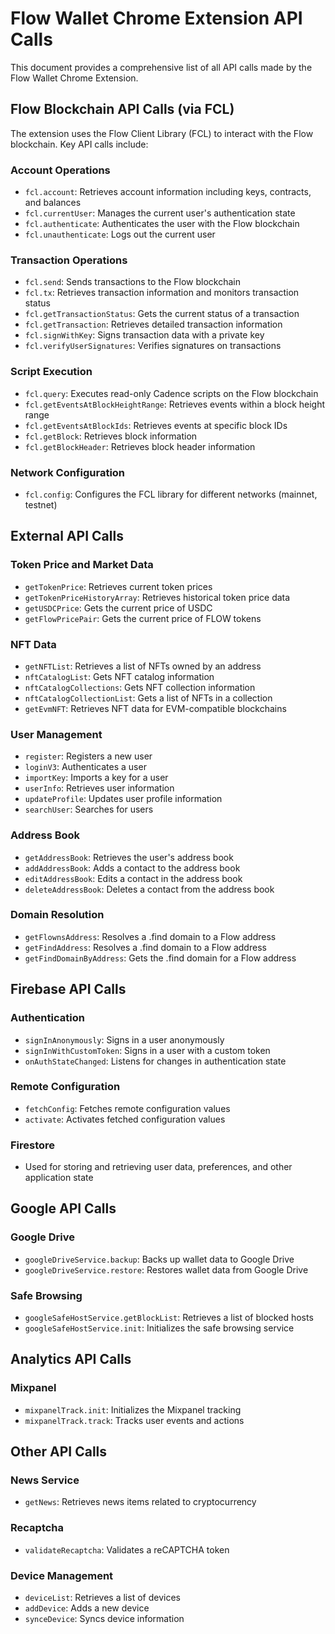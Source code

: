 # Flow Wallet Chrome Extension API Calls

This document provides a comprehensive list of all API calls made by the Flow Wallet Chrome Extension.

## Flow Blockchain API Calls (via FCL)

The extension uses the Flow Client Library (FCL) to interact with the Flow blockchain. Key API calls include:

### Account Operations

- `fcl.account`: Retrieves account information including keys, contracts, and balances
- `fcl.currentUser`: Manages the current user's authentication state
- `fcl.authenticate`: Authenticates the user with the Flow blockchain
- `fcl.unauthenticate`: Logs out the current user

### Transaction Operations

- `fcl.send`: Sends transactions to the Flow blockchain
- `fcl.tx`: Retrieves transaction information and monitors transaction status
- `fcl.getTransactionStatus`: Gets the current status of a transaction
- `fcl.getTransaction`: Retrieves detailed transaction information
- `fcl.signWithKey`: Signs transaction data with a private key
- `fcl.verifyUserSignatures`: Verifies signatures on transactions

### Script Execution

- `fcl.query`: Executes read-only Cadence scripts on the Flow blockchain
- `fcl.getEventsAtBlockHeightRange`: Retrieves events within a block height range
- `fcl.getEventsAtBlockIds`: Retrieves events at specific block IDs
- `fcl.getBlock`: Retrieves block information
- `fcl.getBlockHeader`: Retrieves block header information

### Network Configuration

- `fcl.config`: Configures the FCL library for different networks (mainnet, testnet)

## External API Calls

### Token Price and Market Data

- `getTokenPrice`: Retrieves current token prices
- `getTokenPriceHistoryArray`: Retrieves historical token price data
- `getUSDCPrice`: Gets the current price of USDC
- `getFlowPricePair`: Gets the current price of FLOW tokens

### NFT Data

- `getNFTList`: Retrieves a list of NFTs owned by an address
- `nftCatalogList`: Gets NFT catalog information
- `nftCatalogCollections`: Gets NFT collection information
- `nftCatalogCollectionList`: Gets a list of NFTs in a collection
- `getEvmNFT`: Retrieves NFT data for EVM-compatible blockchains

### User Management

- `register`: Registers a new user
- `loginV3`: Authenticates a user
- `importKey`: Imports a key for a user
- `userInfo`: Retrieves user information
- `updateProfile`: Updates user profile information
- `searchUser`: Searches for users

### Address Book

- `getAddressBook`: Retrieves the user's address book
- `addAddressBook`: Adds a contact to the address book
- `editAddressBook`: Edits a contact in the address book
- `deleteAddressBook`: Deletes a contact from the address book

### Domain Resolution

- `getFlownsAddress`: Resolves a .find domain to a Flow address
- `getFindAddress`: Resolves a .find domain to a Flow address
- `getFindDomainByAddress`: Gets the .find domain for a Flow address

## Firebase API Calls

### Authentication

- `signInAnonymously`: Signs in a user anonymously
- `signInWithCustomToken`: Signs in a user with a custom token
- `onAuthStateChanged`: Listens for changes in authentication state

### Remote Configuration

- `fetchConfig`: Fetches remote configuration values
- `activate`: Activates fetched configuration values

### Firestore

- Used for storing and retrieving user data, preferences, and other application state

## Google API Calls

### Google Drive

- `googleDriveService.backup`: Backs up wallet data to Google Drive
- `googleDriveService.restore`: Restores wallet data from Google Drive

### Safe Browsing

- `googleSafeHostService.getBlockList`: Retrieves a list of blocked hosts
- `googleSafeHostService.init`: Initializes the safe browsing service

## Analytics API Calls

### Mixpanel

- `mixpanelTrack.init`: Initializes the Mixpanel tracking
- `mixpanelTrack.track`: Tracks user events and actions

## Other API Calls

### News Service

- `getNews`: Retrieves news items related to cryptocurrency

### Recaptcha

- `validateRecaptcha`: Validates a reCAPTCHA token

### Device Management

- `deviceList`: Retrieves a list of devices
- `addDevice`: Adds a new device
- `synceDevice`: Syncs device information
